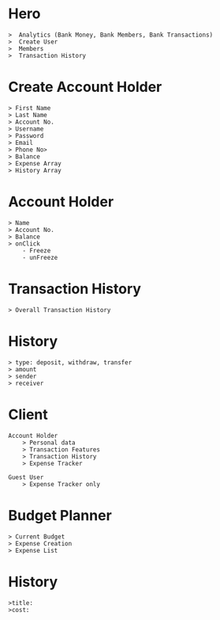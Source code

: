 # Hero
	>  Analytics (Bank Money, Bank Members, Bank Transactions)
	>  Create User
	>  Members
	>  Transaction History

# Create Account Holder
	> First Name
	> Last Name
	> Account No.
	> Username
	> Password
	> Email
	> Phone No>
	> Balance
	> Expense Array
	> History Array

# Account Holder
	> Name
	> Account No.
	> Balance
	> onClick
		- Freeze
		- unFreeze

# Transaction History
	> Overall Transaction History


# History
	> type: deposit, withdraw, transfer
	> amount
	> sender
	> receiver


# Client
	Account Holder
		> Personal data
		> Transaction Features
		> Transaction History
		> Expense Tracker
	
	Guest User
		> Expense Tracker only


# Budget Planner
	> Current Budget
	> Expense Creation
	> Expense List

# History
    >title:
    >cost: